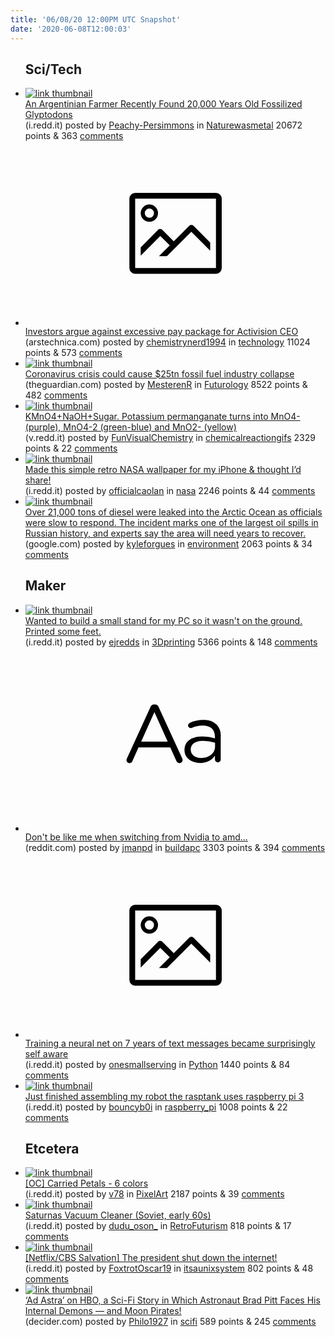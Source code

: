 ```yaml
---
title: '06/08/20 12:00PM UTC Snapshot'
date: '2020-06-08T12:00:03'
---
```

<ul>
<h2>Sci/Tech</h2>

<li><a href='https://i.redd.it/r0l6lpes9l351.jpg'><img src='https://b.thumbs.redditmedia.com/lnpk1UxyMMYOpdlP1qOp8ImtDOl1wYcL4tI3fdlKE6Q.jpg' alt='link thumbnail'></a><div><div class='linkTitle'><a href='https://i.redd.it/r0l6lpes9l351.jpg'>An Argentinian Farmer Recently Found 20,000 Years Old Fossilized Glyptodons</a></div>(i.redd.it) posted by <a href='https://www.reddit.com/user/Peachy-Persimmons'>Peachy-Persimmons</a> in <a href='https://www.reddit.com/r/Naturewasmetal'>Naturewasmetal</a> 20672 points & 363 <a href='https://www.reddit.com/r/Naturewasmetal/comments/gyp87h/an_argentinian_farmer_recently_found_20000_years/'>comments</a></div></li>

<li><a href='https://arstechnica.com/gaming/2020/06/shareholder-groups-say-activision-blizzard-ceo-bobby-kotick-is-overpaid/'><svg version='1.1' viewBox='-34 -14 104 64' preserveAspectRatio='xMidYMid meet' xmlns='http://www.w3.org/2000/svg' xmlns:xlink='http://www.w3.org/1999/xlink'>
    <title>link thumbnail</title>
    <path d='M32,4H4A2,2,0,0,0,2,6V30a2,2,0,0,0,2,2H32a2,2,0,0,0,2-2V6A2,2,0,0,0,32,4ZM4,30V6H32V30Z'></path>
    <path d='M8.92,14a3,3,0,1,0-3-3A3,3,0,0,0,8.92,14Zm0-4.6A1.6,1.6,0,1,1,7.33,11,1.6,1.6,0,0,1,8.92,9.41Z'></path>
    <path d='M22.78,15.37l-5.4,5.4-4-4a1,1,0,0,0-1.41,0L5.92,22.9v2.83l6.79-6.79L16,22.18l-3.75,3.75H15l8.45-8.45L30,24V21.18l-5.81-5.81A1,1,0,0,0,22.78,15.37Z'></path>
    </svg></a><div><div class='linkTitle'><a href='https://arstechnica.com/gaming/2020/06/shareholder-groups-say-activision-blizzard-ceo-bobby-kotick-is-overpaid/'>Investors argue against excessive pay package for Activision CEO</a></div>(arstechnica.com) posted by <a href='https://www.reddit.com/user/chemistrynerd1994'>chemistrynerd1994</a> in <a href='https://www.reddit.com/r/technology'>technology</a> 11024 points & 573 <a href='https://www.reddit.com/r/technology/comments/gysah5/investors_argue_against_excessive_pay_package_for/'>comments</a></div></li>

<li><a href='https://www.theguardian.com/business/2020/jun/04/coronavirus-crisis-collapse-fossil-fuels-demand'><img src='https://b.thumbs.redditmedia.com/mpsVmmEC8J4JSzQZWb4k5Q-vRKSt4T71sFVX7PnwBgo.jpg' alt='link thumbnail'></a><div><div class='linkTitle'><a href='https://www.theguardian.com/business/2020/jun/04/coronavirus-crisis-collapse-fossil-fuels-demand'>Coronavirus crisis could cause $25tn fossil fuel industry collapse</a></div>(theguardian.com) posted by <a href='https://www.reddit.com/user/MesterenR'>MesterenR</a> in <a href='https://www.reddit.com/r/Futurology'>Futurology</a> 8522 points & 482 <a href='https://www.reddit.com/r/Futurology/comments/gyl7yr/coronavirus_crisis_could_cause_25tn_fossil_fuel/'>comments</a></div></li>

<li><a href='https://v.redd.it/0ru5898r9i351'><img src='https://b.thumbs.redditmedia.com/N6V34xJUd3b8o_TNZgzl9igz4BOE0yy6mMNZqeX2POY.jpg' alt='link thumbnail'></a><div><div class='linkTitle'><a href='https://v.redd.it/0ru5898r9i351'>KMnO4+NaOH+Sugar. Potassium permanganate turns into MnO4-(purple), MnO4-2 (green-blue) and MnO2- (yellow)</a></div>(v.redd.it) posted by <a href='https://www.reddit.com/user/FunVisualChemistry'>FunVisualChemistry</a> in <a href='https://www.reddit.com/r/chemicalreactiongifs'>chemicalreactiongifs</a> 2329 points & 22 <a href='https://www.reddit.com/r/chemicalreactiongifs/comments/gyekrj/kmno4naohsugar_potassium_permanganate_turns_into/'>comments</a></div></li>

<li><a href='https://i.redd.it/gzpygq0sil351.jpg'><img src='https://a.thumbs.redditmedia.com/gOyqsmHLlXREvsThJczNm2zc-83dChcp9kU5FZn-HR4.jpg' alt='link thumbnail'></a><div><div class='linkTitle'><a href='https://i.redd.it/gzpygq0sil351.jpg'>Made this simple retro NASA wallpaper for my iPhone &amp; thought I’d share!</a></div>(i.redd.it) posted by <a href='https://www.reddit.com/user/officialcaolan'>officialcaolan</a> in <a href='https://www.reddit.com/r/nasa'>nasa</a> 2246 points & 44 <a href='https://www.reddit.com/r/nasa/comments/gyq03m/made_this_simple_retro_nasa_wallpaper_for_my/'>comments</a></div></li>

<li><a href='https://www.google.com/amp/s/amp.dw.com/en/russia-races-to-clean-up-massive-oil-spill-in-siberia/a-53710235'><img src='https://b.thumbs.redditmedia.com/fElJvpEuFL91Yc7gqmhnQuOdSx3nm7f9D789CjevrwM.jpg' alt='link thumbnail'></a><div><div class='linkTitle'><a href='https://www.google.com/amp/s/amp.dw.com/en/russia-races-to-clean-up-massive-oil-spill-in-siberia/a-53710235'>Over 21,000 tons of diesel were leaked into the Arctic Ocean as officials were slow to respond. The incident marks one of the largest oil spills in Russian history, and experts say the area will need years to recover.</a></div>(google.com) posted by <a href='https://www.reddit.com/user/kyleforgues'>kyleforgues</a> in <a href='https://www.reddit.com/r/environment'>environment</a> 2063 points & 34 <a href='https://www.reddit.com/r/environment/comments/gyij1r/over_21000_tons_of_diesel_were_leaked_into_the/'>comments</a></div></li>

<h2>Maker</h2>

<li><a href='https://i.redd.it/zrnqgnzqsk351.jpg'><img src='https://b.thumbs.redditmedia.com/mFHsH21oJAzqap0sjvRlZ6CjqFlFHnygf_MqfuPQ4UM.jpg' alt='link thumbnail'></a><div><div class='linkTitle'><a href='https://i.redd.it/zrnqgnzqsk351.jpg'>Wanted to build a small stand for my PC so it wasn't on the ground. Printed some feet.</a></div>(i.redd.it) posted by <a href='https://www.reddit.com/user/ejredds'>ejredds</a> in <a href='https://www.reddit.com/r/3Dprinting'>3Dprinting</a> 5366 points & 148 <a href='https://www.reddit.com/r/3Dprinting/comments/gynq7r/wanted_to_build_a_small_stand_for_my_pc_so_it/'>comments</a></div></li>

<li><a href='https://www.reddit.com/r/buildapc/comments/gycphd/dont_be_like_me_when_switching_from_nvidia_to_amd/'><svg version='1.1' viewBox='-34 -12 104 64' preserveAspectRatio='xMidYMid slice' xmlns='http://www.w3.org/2000/svg' xmlns:xlink='http://www.w3.org/1999/xlink'>
    <title>text link thumbnail</title>
    <path d='M12.19,8.84a1.45,1.45,0,0,0-1.4-1h-.12a1.46,1.46,0,0,0-1.42,1L1.14,26.56a1.29,1.29,0,0,0-.14.59,1,1,0,0,0,1,1,1.12,1.12,0,0,0,1.08-.77l2.08-4.65h11l2.08,4.59a1.24,1.24,0,0,0,1.12.83,1.08,1.08,0,0,0,1.08-1.08,1.64,1.64,0,0,0-.14-.57ZM6.08,20.71l4.59-10.22,4.6,10.22Z'>
    </path>
    <path d='M32.24,14.78A6.35,6.35,0,0,0,27.6,13.2a11.36,11.36,0,0,0-4.7,1,1,1,0,0,0-.58.89,1,1,0,0,0,.94.92,1.23,1.23,0,0,0,.39-.08,8.87,8.87,0,0,1,3.72-.81c2.7,0,4.28,1.33,4.28,3.92v.5a15.29,15.29,0,0,0-4.42-.61c-3.64,0-6.14,1.61-6.14,4.64v.05c0,2.95,2.7,4.48,5.37,4.48a6.29,6.29,0,0,0,5.19-2.48V26.9a1,1,0,0,0,1,1,1,1,0,0,0,1-1.06V19A5.71,5.71,0,0,0,32.24,14.78Zm-.56,7.7c0,2.28-2.17,3.89-4.81,3.89-1.94,0-3.61-1.06-3.61-2.86v-.06c0-1.8,1.5-3,4.2-3a15.2,15.2,0,0,1,4.22.61Z'>
    </path>
    </svg></a><div><div class='linkTitle'><a href='https://www.reddit.com/r/buildapc/comments/gycphd/dont_be_like_me_when_switching_from_nvidia_to_amd/'>Don't be like me when switching from Nvidia to amd...</a></div>(reddit.com) posted by <a href='https://www.reddit.com/user/jmanpd'>jmanpd</a> in <a href='https://www.reddit.com/r/buildapc'>buildapc</a> 3303 points & 394 <a href='https://www.reddit.com/r/buildapc/comments/gycphd/dont_be_like_me_when_switching_from_nvidia_to_amd/'>comments</a></div></li>

<li><a href='https://i.redd.it/qit4n4nlji351.png'><svg version='1.1' viewBox='-34 -14 104 64' preserveAspectRatio='xMidYMid meet' xmlns='http://www.w3.org/2000/svg' xmlns:xlink='http://www.w3.org/1999/xlink'>
    <title>link thumbnail</title>
    <path d='M32,4H4A2,2,0,0,0,2,6V30a2,2,0,0,0,2,2H32a2,2,0,0,0,2-2V6A2,2,0,0,0,32,4ZM4,30V6H32V30Z'></path>
    <path d='M8.92,14a3,3,0,1,0-3-3A3,3,0,0,0,8.92,14Zm0-4.6A1.6,1.6,0,1,1,7.33,11,1.6,1.6,0,0,1,8.92,9.41Z'></path>
    <path d='M22.78,15.37l-5.4,5.4-4-4a1,1,0,0,0-1.41,0L5.92,22.9v2.83l6.79-6.79L16,22.18l-3.75,3.75H15l8.45-8.45L30,24V21.18l-5.81-5.81A1,1,0,0,0,22.78,15.37Z'></path>
    </svg></a><div><div class='linkTitle'><a href='https://i.redd.it/qit4n4nlji351.png'>Training a neural net on 7 years of text messages became surprisingly self aware</a></div>(i.redd.it) posted by <a href='https://www.reddit.com/user/onesmallserving'>onesmallserving</a> in <a href='https://www.reddit.com/r/Python'>Python</a> 1440 points & 84 <a href='https://www.reddit.com/r/Python/comments/gyf7on/training_a_neural_net_on_7_years_of_text_messages/'>comments</a></div></li>

<li><a href='https://i.redd.it/zzxanenwhj351.jpg'><img src='https://b.thumbs.redditmedia.com/enBoWurJ5yYLBe5X53eq0_SNiuSjPn-qePPUpiv2dek.jpg' alt='link thumbnail'></a><div><div class='linkTitle'><a href='https://i.redd.it/zzxanenwhj351.jpg'>Just finished assembling my robot the rasptank uses raspberry pi 3</a></div>(i.redd.it) posted by <a href='https://www.reddit.com/user/bouncyb0i'>bouncyb0i</a> in <a href='https://www.reddit.com/r/raspberry_pi'>raspberry_pi</a> 1008 points & 22 <a href='https://www.reddit.com/r/raspberry_pi/comments/gyinil/just_finished_assembling_my_robot_the_rasptank/'>comments</a></div></li>

<h2>Etcetera</h2>

<li><a href='https://i.redd.it/pj250zwl4k351.gif'><img src='https://a.thumbs.redditmedia.com/gAGQkF9PYrNXNIrZrIzhsSDmbXFznz6fp4MWpHl4CN4.jpg' alt='link thumbnail'></a><div><div class='linkTitle'><a href='https://i.redd.it/pj250zwl4k351.gif'>[OC] Carried Petals - 6 colors</a></div>(i.redd.it) posted by <a href='https://www.reddit.com/user/v78'>v78</a> in <a href='https://www.reddit.com/r/PixelArt'>PixelArt</a> 2187 points & 39 <a href='https://www.reddit.com/r/PixelArt/comments/gyl55h/oc_carried_petals_6_colors/'>comments</a></div></li>

<li><a href='https://i.redd.it/3ct6e1pwqh351.jpg'><img src='https://b.thumbs.redditmedia.com/h4tqPDSX0unX74EV3kvOef7L-KqSvbjsNYNLF5ZE3eg.jpg' alt='link thumbnail'></a><div><div class='linkTitle'><a href='https://i.redd.it/3ct6e1pwqh351.jpg'>Saturnas Vacuum Cleaner (Soviet, early 60s)</a></div>(i.redd.it) posted by <a href='https://www.reddit.com/user/dudu_oson_'>dudu_oson_</a> in <a href='https://www.reddit.com/r/RetroFuturism'>RetroFuturism</a> 818 points & 17 <a href='https://www.reddit.com/r/RetroFuturism/comments/gycimf/saturnas_vacuum_cleaner_soviet_early_60s/'>comments</a></div></li>

<li><a href='https://i.redd.it/6rqktjvn1k351.png'><img src='https://b.thumbs.redditmedia.com/Ito4mAEITFrMV8fXW7kqaRuQgIPimyyS-keeoTpnURI.jpg' alt='link thumbnail'></a><div><div class='linkTitle'><a href='https://i.redd.it/6rqktjvn1k351.png'>[Netflix/CBS Salvation] The president shut down the internet!</a></div>(i.redd.it) posted by <a href='https://www.reddit.com/user/FoxtrotOscar19'>FoxtrotOscar19</a> in <a href='https://www.reddit.com/r/itsaunixsystem'>itsaunixsystem</a> 802 points & 48 <a href='https://www.reddit.com/r/itsaunixsystem/comments/gyku5g/netflixcbs_salvation_the_president_shut_down_the/'>comments</a></div></li>

<li><a href='https://decider.com/2020/06/06/ad-astra-on-hbo-stream-it-or-skip-it/'><img src='https://b.thumbs.redditmedia.com/v03qAIIy9eN4r6R0UKwDL_XryoqE4R6cHpNkLW0-R_I.jpg' alt='link thumbnail'></a><div><div class='linkTitle'><a href='https://decider.com/2020/06/06/ad-astra-on-hbo-stream-it-or-skip-it/'>‘Ad Astra’ on HBO, a Sci-Fi Story in Which Astronaut Brad Pitt Faces His Internal Demons — and Moon Pirates!</a></div>(decider.com) posted by <a href='https://www.reddit.com/user/Philo1927'>Philo1927</a> in <a href='https://www.reddit.com/r/scifi'>scifi</a> 589 points & 245 <a href='https://www.reddit.com/r/scifi/comments/gymsal/ad_astra_on_hbo_a_scifi_story_in_which_astronaut/'>comments</a></div></li>

</ul>
